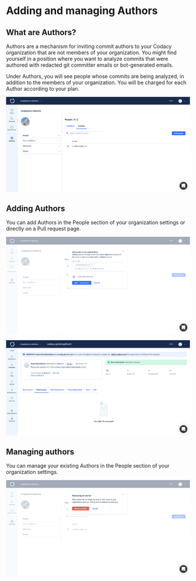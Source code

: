 # Adding and managing Authors

## What are Authors?

Authors are a mechanism for inviting commit authors to your Codacy organization that are not members of your organization. You might find yourself in a position where you want to analyze commits that were authored with redacted git committer emails or bot-generated emails.

Under Authors, you will see people whose commits are being analyzed, in addition to the members of your organization. You will be charged for each Author according to your plan.

![](../images/screencapture-app-dev-codacy-org-gh-organizations-mugiwara-nakama-settings-people-authors-2019-12-19-09_56_39.png)

## Adding Authors

You can add Authors in the People section of your organization settings or directly on a Pull request page.

![](../images/screencapture-app-dev-codacy-org-gh-organizations-mugiwara-nakama-settings-people-authors-2019-12-19-09_57_00.png)

![](../images/screencapture-app-dev-codacy-org-gh-mugiwara-nakama-codacy-pylint-python3-commit-2019-12-19-10_00_34.png)

## Managing authors

You can manage your existing Authors in the People section of your organization settings.

![](../images/screencapture-app-dev-codacy-org-gh-organizations-mugiwara-nakama-settings-people-authors-2019-12-19-09_57_24.png)
